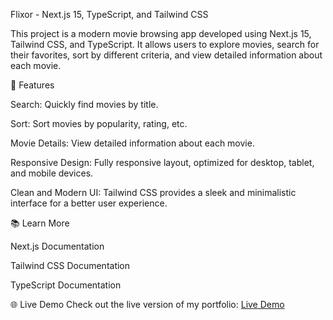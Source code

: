 Flixor - Next.js 15, TypeScript, and Tailwind CSS

This project is a modern movie browsing app developed using Next.js 15, Tailwind CSS, and TypeScript. It allows users to explore movies, search for their favorites, sort by different criteria, and view detailed information about each movie.

🚀 Features

Search: Quickly find movies by title.

Sort: Sort movies by popularity, rating, etc.

Movie Details: View detailed information about each movie.

Responsive Design: Fully responsive layout, optimized for desktop, tablet, and mobile devices.

Clean and Modern UI: Tailwind CSS provides a sleek and minimalistic interface for a better user experience.

📚 Learn More

Next.js Documentation

Tailwind CSS Documentation

TypeScript Documentation

🌐 Live Demo
Check out the live version of my portfolio: [Live Demo](https://intern-intelligence-movieapps.vercel.app/)
